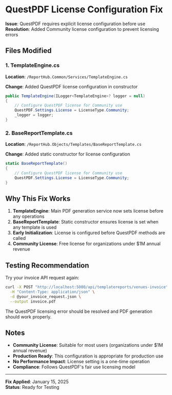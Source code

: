# QuestPDF License Configuration Fix

**Issue**: QuestPDF requires explicit license configuration before use
**Resolution**: Added Community license configuration to prevent licensing errors

## Files Modified

### 1. TemplateEngine.cs
**Location**: `/ReportHub.Common/Services/TemplateEngine.cs`

**Change**: Added QuestPDF license configuration in constructor
```csharp
public TemplateEngine(ILogger<TemplateEngine>? logger = null)
{
    // Configure QuestPDF license for Community use
    QuestPDF.Settings.License = LicenseType.Community;
    _logger = logger;
}
```

### 2. BaseReportTemplate.cs  
**Location**: `/ReportHub.Objects/Templates/BaseReportTemplate.cs`

**Change**: Added static constructor for license configuration
```csharp
static BaseReportTemplate()
{
    // Configure QuestPDF license for Community use
    QuestPDF.Settings.License = LicenseType.Community;
}
```

## Why This Fix Works

1. **TemplateEngine**: Main PDF generation service now sets license before any operations
2. **BaseReportTemplate**: Static constructor ensures license is set when any template is used
3. **Early Initialization**: License is configured before QuestPDF methods are called
4. **Community License**: Free license for organizations under $1M annual revenue

## Testing Recommendation

Try your invoice API request again:

```bash
curl -X POST "http://localhost:5000/api/templatereports/venues-invoice" \
  -H "Content-Type: application/json" \
  -d @your_invoice_request.json \
  --output invoice.pdf
```

The QuestPDF licensing error should be resolved and PDF generation should work properly.

## Notes

- **Community License**: Suitable for most users (organizations under $1M annual revenue)
- **Production Ready**: This configuration is appropriate for production use
- **No Performance Impact**: License setting is a one-time operation
- **Compliance**: Follows QuestPDF's fair use licensing model

---

**Fix Applied**: January 15, 2025  
**Status**: Ready for Testing